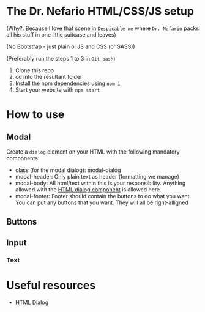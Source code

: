 # The Dr. Nefario HTML/CSS/JS setup
(Why?. Because I love that scene in `Despicable me` where `Dr. Nefario` packs all his stuff in one little suitcase and leaves)

(No Bootstrap - just plain ol JS and CSS (or SASS))

(Preferably run the steps 1 to 3 in `Git bash`)
1. Clone this repo
1. cd into the resultant folder
1. Install the npm dependencies using `npm i`
1. Start your website with `npm start`

# How to use
## Modal
Create a `dialog` element on your HTML with the following mandatory components:
* class (for the modal dialog): modal-dialog
* modal-header: Only plain text as header (formatting we manage)
* modal-body: All html/text within this is your responsibility. Anything allowed with the [HTML dialog component](https://developer.mozilla.org/en-US/docs/Web/HTML/Element/dialog) is allowed here.
* modal-footer: Footer should contain the buttons to do what you want. You can put any buttons that you want. They will all be right-alligned
## Buttons

## Input
### Text

# Useful resources
* [HTML Dialog](https://www.youtube.com/watch?v=ywtkJkxJsdg)


